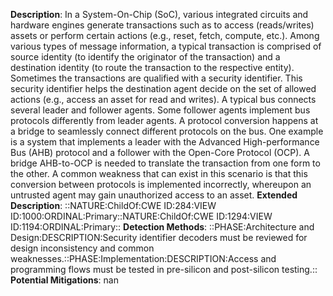 **Description**: In a System-On-Chip (SoC), various integrated circuits and hardware engines generate transactions such as to access (reads/writes) assets or perform certain actions (e.g., reset, fetch, compute, etc.). Among various types of message information, a typical transaction is comprised of source identity (to identify the originator of the transaction) and a destination identity (to route the transaction to the respective entity). Sometimes the transactions are qualified with a security identifier. This security identifier helps the destination agent decide on the set of allowed actions (e.g., access an asset for read and writes). A typical bus connects several leader and follower agents. Some follower agents implement bus protocols differently from leader agents. A protocol conversion happens at a bridge to seamlessly connect different protocols on the bus. One example is a system that implements a leader with the Advanced High-performance Bus (AHB) protocol and a follower with the Open-Core Protocol (OCP). A bridge AHB-to-OCP is needed to translate the transaction from one form to the other. A common weakness that can exist in this scenario is that this conversion between protocols is implemented incorrectly, whereupon an untrusted agent may gain unauthorized access to an asset.
**Extended Description**: ::NATURE:ChildOf:CWE ID:284:VIEW ID:1000:ORDINAL:Primary::NATURE:ChildOf:CWE ID:1294:VIEW ID:1194:ORDINAL:Primary::
**Detection Methods**: ::PHASE:Architecture and Design:DESCRIPTION:Security identifier decoders must be reviewed for design inconsistency and common weaknesses.::PHASE:Implementation:DESCRIPTION:Access and programming flows must be tested in pre-silicon and post-silicon testing.::
**Potential Mitigations**: nan